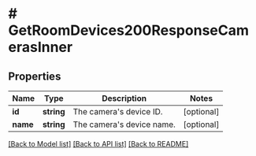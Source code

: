 # # GetRoomDevices200ResponseCamerasInner

## Properties

Name | Type | Description | Notes
------------ | ------------- | ------------- | -------------
**id** | **string** | The camera&#39;s device ID. | [optional]
**name** | **string** | The camera&#39;s device name. | [optional]

[[Back to Model list]](../../README.md#models) [[Back to API list]](../../README.md#endpoints) [[Back to README]](../../README.md)
